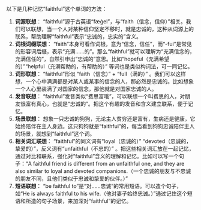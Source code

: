 以下是几种记忆“faithful”这个单词的方法：
1. **词源联想**： “faithful”源于古英语“fæġel”，与“faith（信念，信仰）”相关。我们可以联想，当一个人对某种信仰坚定不移时，就是忠诚的，这种从词源上的联系，帮助理解“faithful”表示“忠诚的，忠实的”含义。
2. **词根词缀联想**： “faith”本身可看作词根，意为“信念，信任”，而“-ful”是常见的形容词后缀，表示“充满……的”。那么“faithful”就可以理解为“充满信念的，充满信任的”，自然引申出“忠诚的”意思。比如“hopeful（充满希望的）”“helpful（充满帮助的，有帮助的）” 等词也是类似构词法，可一同记忆。
3. **词形联想**： “faithful”形似 “faith（信念）” + “full（满的）” 。我们可以这样想，一个心中满满都是对某人或某事的信念的人，那必然是忠诚的。比如想象一个人心里装满了对国家的信念，那他就是对国家忠诚的人。
4. **发音联想**： “faithful”发音类似“费思富哦”，可以联想一个叫费思的人，对朋友很富有真心，也就是“忠诚的”。把这个有趣的发音和含义建立联系，便于记忆。
5. **场景联想**： 想象一只忠诚的狗狗，无论主人贫穷还是富有，生病还是健康，它始终陪伴在主人身边。这只狗狗就是“faithful”的，每当看到狗狗忠诚陪伴主人的场景，就想到“faithful”这个词。
6. **相关词汇联想**： “faithful”的同义词有“loyal（忠诚的）” “devoted（忠诚的，挚爱的）”，反义词有“unfaithful（不忠的）” 。把这些相关词汇放在一起记忆，通过对比和联系，强化对“faithful”含义的理解和记忆。比如可以写一个句子：“A faithful friend is different from an unfaithful one, and they are also similar to loyal and devoted companions.（一个忠诚的朋友与不忠诚的朋友不同，且他们类似于忠诚和挚爱的伙伴。）” 
7. **短语联想**： “be faithful to”是“对……忠诚”的常用短语。可以造个句子，如“He is always faithful to his wife.（他对妻子始终忠诚。）”通过记住这个短语和所造的句子场景，来加深对“faithful”的记忆。 